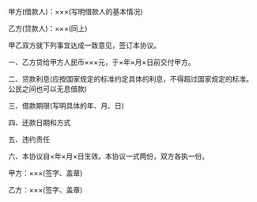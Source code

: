 
 


甲方(借款人)：×××(写明借款人的基本情况)


乙方(贷款人)：×××(同上)


甲乙双方就下列事宜达成一致意见，签订本协议。


一、乙方贷给甲方人民币×××元，于×年×月×日前交付甲方。


二、贷款利息(应按国家规定的标准约定具体的利息，不得超过国家规定的标准。公民之间也可以无息借款)


三、借款期限(写明具体的年、月、日)


四、还款日期和方式


五、违约责任


六、本协议自×年×月×日生效。本协议一式两份，双方各执一份。


甲方：×××(签字、盖章)


乙方：×××(签字、盖章)
 


 

 
 
 
 
 
  


  
 

  


  


  
 
 
 
 

